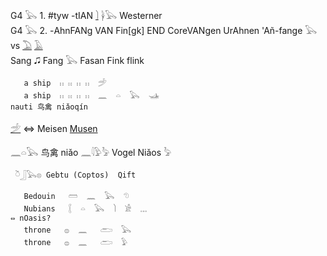 

G4	𓅂 1. #tyw -tIAN [𓌙](𓌙) 𓋀𓅂 Westerner  
G4	𓅂 2. -AhnFANg VAN Fin[gk] END CoreVANgen UrAhnen 'Añ-fange  𓅂 vs [𓅐](𓅐) [𓄿](𓄿)  
 Sang 🎜 Fang 𓅂 Fasan Fink flink  

```  
   a ship  𓏮 𓏮 𓏮 𓏮  𓌵  
   a ship  𓏮 𓏮 𓏮 𓏮  𓈖  𓏏  𓅂  𓊛  
nauti 鸟禽 niǎoqín  
```  
 [𓌵](𓌵) ⇔ Meisen [Musen](Musen)  

𓈖𓏏𓅂 鸟禽 niǎo  𓈖𓇋𓅱𓅦  Vogel Niǎos 𓅦  

```  
 𓎤𓃀𓅂𓊖 Gebtu (Coptos)  Qift  

   Bedouin   𓏠  𓈖  𓅂  𓌆  
   Nubians   𓐮  𓏏  𓅂  𓌙  𓀀  𓈓  
⇔ nOasis?  
   throne   𓐍  𓈖   𓂧  𓅂  
   throne   𓐍  𓈖   𓂧  𓅱  
```  